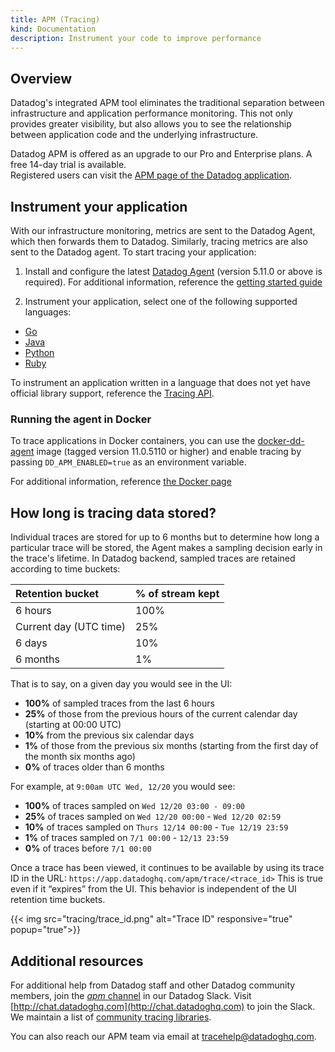 ```yaml
---
title: APM (Tracing)
kind: Documentation
description: Instrument your code to improve performance
---
```


## Overview

Datadog's integrated APM tool eliminates the traditional separation between infrastructure and application performance monitoring. This not only provides greater visibility, but also allows you to see the relationship between application code and the underlying infrastructure.

Datadog APM is offered as an upgrade to our Pro and Enterprise plans. A free 14-day trial is available.  
Registered users can visit the [APM page of the Datadog application](https://app.datadoghq.com/apm/home).

## Instrument your application

With our infrastructure monitoring, metrics are sent to the Datadog Agent, which then forwards them to Datadog. Similarly, tracing metrics are also sent to the Datadog agent. To start tracing your application:

1. Install and configure the latest [Datadog Agent](https://app.datadoghq.com/account/settings#agent) (version 5.11.0 or above is required). For additional information, reference the [getting started guide](/tracing/getting_started)

2. Instrument your application, select one of the following supported languages:

- [Go](/tracing/languages/go)
- [Java](/tracing/languages/java)
- [Python](/tracing/languages/python)
- [Ruby](/tracing/languages/ruby)

To instrument an application written in a language that does not yet have official library support, reference the [Tracing API](/api/?lang=console#traces).

### Running the agent in Docker

To trace applications in Docker containers, you can use the [docker-dd-agent](https://hub.docker.com/r/datadog/docker-dd-agent/) image (tagged version 11.0.5110 or higher) and enable tracing by passing `DD_APM_ENABLED=true` as an environment variable.

For additional information, reference [the Docker page](/tracing/docker)


## How long is tracing data stored?

Individual traces are stored for up to 6 months but to determine how long a particular trace will be stored, the Agent makes a sampling decision early in the trace's lifetime. In Datadog backend, sampled traces are retained according to time buckets:


|Retention bucket|% of stream kept|
|:-----|:--------|
|6 hours|100%|
|Current day (UTC time)|25%|
|6 days|10%|
|6 months|1%|


That is to say, on a given day you would see in the UI:

* **100%** of sampled traces from the last 6 hours
* **25%** of those from the previous hours of the current calendar day (starting at 00:00 UTC)
* **10%** from the previous six calendar days
* **1%** of those from the previous six months (starting from the first day of the month six months ago)
* **0%** of traces older than 6 months


For example, at `9:00am UTC Wed, 12/20` you would see:

* **100%** of traces sampled on `Wed 12/20 03:00 - 09:00`
* **25%** of traces sampled on `Wed 12/20 00:00` - `Wed 12/20 02:59`
* **10%** of traces sampled on `Thurs 12/14 00:00` - `Tue 12/19 23:59`
* **1%** of traces sampled on `7/1 00:00` - `12/13 23:59`
* **0%** of traces before `7/1 00:00`


Once a trace has been viewed, it continues to be available by using its trace ID in the URL: `https://app.datadoghq.com/apm/trace/<trace_id>` This is true even if it “expires” from the UI. This behavior is independent of the UI retention time buckets.

{{< img src="tracing/trace_id.png" alt="Trace ID" responsive="true" popup="true">}}

## Additional resources

For additional help from Datadog staff and other Datadog community members, join the [*apm* channel](https://datadoghq.slack.com/messages/apm) in our Datadog Slack. Visit [http://chat.datadoghq.com](http://chat.datadoghq.com) to join the Slack. We maintain a list of [community tracing libraries](/developers/libraries/#community-tracing-apm-libraries).

You can also reach our APM team via email at [tracehelp@datadoghq.com](mailto:tracehelp@datadoghq.com).
